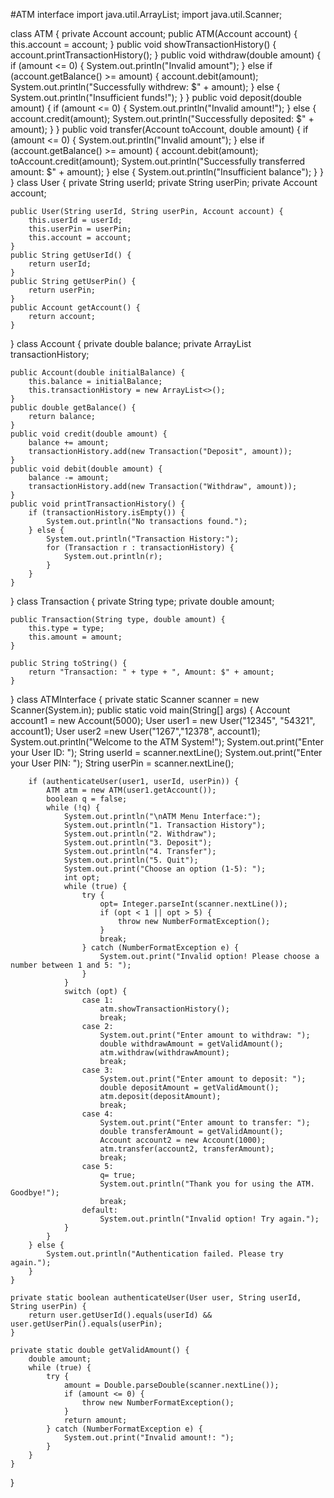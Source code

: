 #ATM interface
import java.util.ArrayList;
import java.util.Scanner;

class ATM {
    private Account account;
    public ATM(Account account) {
        this.account = account;
    }
    public void showTransactionHistory() {
        account.printTransactionHistory();
    }
    public void withdraw(double amount) {
        if (amount <= 0) {
            System.out.println("Invalid amount");
        } else if (account.getBalance() >= amount) {
            account.debit(amount);
            System.out.println("Successfully withdrew: $" + amount);
        } else {
            System.out.println("Insufficient funds!");
        }
    }
    public void deposit(double amount) {
        if (amount <= 0) {
            System.out.println("Invalid amount!");
        } else {
            account.credit(amount);
            System.out.println("Successfully deposited: $" + amount);
        }
    }
    public void transfer(Account toAccount, double amount) {
        if (amount <= 0) {
            System.out.println("Invalid amount");
        } else if (account.getBalance() >= amount) {
            account.debit(amount);
            toAccount.credit(amount);
            System.out.println("Successfully transferred amount: $" + amount);
        } else {
            System.out.println("Insufficient balance");
        }
    }
}
class User {
    private String userId;
    private String userPin;
    private Account account;

    public User(String userId, String userPin, Account account) {
        this.userId = userId;
        this.userPin = userPin;
        this.account = account;
    }
    public String getUserId() {
        return userId;
    }
    public String getUserPin() {
        return userPin;
    }
    public Account getAccount() {
        return account;
    }
}
class Account {
    private double balance;
    private ArrayList<Transaction> transactionHistory;

    public Account(double initialBalance) {
        this.balance = initialBalance;
        this.transactionHistory = new ArrayList<>();
    }
    public double getBalance() {
        return balance;
    }
    public void credit(double amount) {
        balance += amount;
        transactionHistory.add(new Transaction("Deposit", amount));
    }
    public void debit(double amount) {
        balance -= amount;
        transactionHistory.add(new Transaction("Withdraw", amount));
    }
    public void printTransactionHistory() {
        if (transactionHistory.isEmpty()) {
            System.out.println("No transactions found.");
        } else {
            System.out.println("Transaction History:");
            for (Transaction r : transactionHistory) {
                System.out.println(r);
            }
        }
    }
}
class Transaction {
    private String type;
    private double amount;

    public Transaction(String type, double amount) {
        this.type = type;
        this.amount = amount;
    }

    public String toString() {
        return "Transaction: " + type + ", Amount: $" + amount;
    }
}
 class ATMInterface {
    private static Scanner scanner = new Scanner(System.in);
    public static void main(String[] args) {
        Account account1 = new Account(5000); 
        User user1 = new User("12345", "54321", account1);
        User user2 =new User("1267","12378", account1);
        System.out.println("Welcome to the ATM System!");
        System.out.print("Enter your User ID: ");
        String userId = scanner.nextLine();
        System.out.print("Enter your User PIN: ");
        String userPin = scanner.nextLine();

        if (authenticateUser(user1, userId, userPin)) {
            ATM atm = new ATM(user1.getAccount());
            boolean q = false;
            while (!q) {
                System.out.println("\nATM Menu Interface:");
                System.out.println("1. Transaction History");
                System.out.println("2. Withdraw");
                System.out.println("3. Deposit");
                System.out.println("4. Transfer");
                System.out.println("5. Quit");
                System.out.print("Choose an option (1-5): ");
                int opt;
                while (true) {
                    try {
                        opt= Integer.parseInt(scanner.nextLine());
                        if (opt < 1 || opt > 5) {
                            throw new NumberFormatException();
                        }
                        break; 
                    } catch (NumberFormatException e) {
                        System.out.print("Invalid option! Please choose a number between 1 and 5: ");
                    }
                }
                switch (opt) {
                    case 1:
                        atm.showTransactionHistory();
                        break;
                    case 2:
                        System.out.print("Enter amount to withdraw: ");
                        double withdrawAmount = getValidAmount();
                        atm.withdraw(withdrawAmount);
                        break;
                    case 3:
                        System.out.print("Enter amount to deposit: ");
                        double depositAmount = getValidAmount();
                        atm.deposit(depositAmount);
                        break;
                    case 4:
                        System.out.print("Enter amount to transfer: ");
                        double transferAmount = getValidAmount();
                        Account account2 = new Account(1000); 
                        atm.transfer(account2, transferAmount);
                        break;
                    case 5:
                        q= true;
                        System.out.println("Thank you for using the ATM. Goodbye!");
                        break;
                    default:
                        System.out.println("Invalid option! Try again.");
                }
            }
        } else {
            System.out.println("Authentication failed. Please try again.");
        }
    }

    private static boolean authenticateUser(User user, String userId, String userPin) {
        return user.getUserId().equals(userId) && user.getUserPin().equals(userPin);
    }

    private static double getValidAmount() {
        double amount;
        while (true) {
            try {
                amount = Double.parseDouble(scanner.nextLine());
                if (amount <= 0) {
                    throw new NumberFormatException();
                }
                return amount; 
            } catch (NumberFormatException e) {
                System.out.print("Invalid amount!: ");
            }
        }
    }
}
